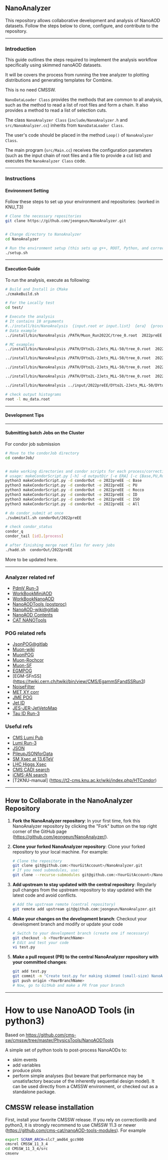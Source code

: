 ## NanoAnalyzer

This repository allows collaborative development and analysis of NanoAOD datasets. Follow the steps below to clone, configure, and contribute to the repository.

---

### Introduction

This guide outlines the steps required to implement the analysis workflow specifically using skimmed nanoAOD datasets. 

It will be covers the process from running the tree analyzer to plotting distributions and generating templates for Combine.

This is no need CMSSW.

 `NanoDataLoader Class` provides the methods that are common to all analysis, such as the method to read a list of root files and form a chain. It also provides a method to read a list of selection cuts.

The class `NanoAnalyzer Class` (`include/NanoAnalyzer.h` and `src/NanoAnalyzer.cc`) inherits from `NanoDataLoader Class`.

The user's code should be placed in the method `Loop()` of `NanoAnalyzer Class`.

The main program (`src/Main.cc`) receives the configuration parameters (such as the input chain of root files and a file to provide a cut list) and executes the `NanoAnalyzer Class` code.

---

### Instructions

#### Environment Setting

Follow these steps to set up your environment and repositories: (worked in KNU_T3)

```bash
# Clone the necessary repositories
git clone https://github.com/jeongeun/NanoAnalyzer.git


# Change directory to NanoAnalyzer
cd NanoAnalyzer

# Run the environment setup (this sets up g++, ROOT, Python, and corrections)
./setup.sh
```
---

#### Execution Guide

To run the analysis, execute as following:

```bash
# Build and Install in CMake
./cmakeBuild.sh

# For the Locally test
cd test/

# Execute the analysis 
# It contains 10 arguments
#../install/bin/NanoAnalysis  {input.root or input.list}  {era}  {process name}  {isMC}  {DoPU}  {DoRocco}  {DoID}  {DoISO}  {DoHLT}  {output.root}
# Data example
../install/bin/NanoAnalysis /PATH/Muon_Run2022C/tree_0.root  2022preEE Muon_Run2022C 0 0 0 0 0 0 mu_data.root

# MC examples
../install/bin/NanoAnalysis /PATH/DYto2L-2Jets_MLL-50/tree_0.root  2022preEE DYto2Mu_MLL-120to200 1 0 0 0 0 0 dy.root

../install/bin/NanoAnalysis /PATH/DYto2L-2Jets_MLL-50/tree_0.root  2022preEE DYto2Mu_MLL-120to200 1 1 0 0 0 0 dy_pureweighting.root

../install/bin/NanoAnalysis /PATH/DYto2L-2Jets_MLL-50/tree_0.root  2022preEE DYto2Mu_MLL-120to200 1 1 1 0 0 0 dy_pu_rocco.root

../install/bin/NanoAnalysis /PATH/DYto2L-2Jets_MLL-50/tree_0.root  2022preEE DYto2Mu_MLL-120to200 1 1 1 1 1 1 dy_pu_rocco_id_iso_hlt.root

../install/bin/NanoAnalysis ../input/2022preEE/DYto2L-2Jets_MLL-50/DYto2L-2Jets_MLL-50_0.list  2022preEE DYto2Mu_MLL-120to200 1 1 1 1 1 1 dy_pu_rocco_id_iso_hlt.root

# check output histograms
root -l mu_data.root
```

---

#### Development Tips

---

#### Submitting batch Jobs on the Cluster

For condor job submission

```bash
# Move to the condorJob directory
cd condorJob/


# make working directories and condor scripts for each process/correction type
# usage: makeCondorScript.py [-h] -d outputDir [-e ERA] [-c {Base,PU,Rocco,ID,ISO,All}]
python3 makeCondorScript.py -d condorOut -e 2022preEE -c Base
python3 makeCondorScript.py -d condorOut -e 2022preEE -c PU
python3 makeCondorScript.py -d condorOut -e 2022preEE -c Rocco
python3 makeCondorScript.py -d condorOut -e 2022preEE -c ID
python3 makeCondorScript.py -d condorOut -e 2022preEE -c ISO
python3 makeCondorScript.py -d condorOut -e 2022preEE -c All

# do condor_submit at once
./submitall.sh condorOut/2022preEE

# check condor_status
condor_q 
condor_tail [id].[process]

# after finishing merge root files for every jobs
./hadd.sh  condorOut/2022preEE

```


More to be updated here.


---


### Analyzer related ref
- [PdmV Run-3](https://twiki.cern.ch/twiki/bin/viewauth/CMS/PdmVRun3Analysis)
- [WorkBookMiniAOD](https://twiki.cern.ch/twiki/bin/view/CMSPublic/WorkBookMiniAOD)
- [WorkBookNanoAOD](https://twiki.cern.ch/twiki/bin/view/CMSPublic/WorkBookNanoAOD)
- [NanoAODTools (postproc)](https://github.com/cms-sw/cmssw/tree/master/PhysicsTools/NanoAODTools)
- [NanoAOD-wiki@gitlab](https://gitlab.cern.ch/cms-nanoAOD/nanoaod-doc/-/wikis/home)
- [NanoAOD Contents](https://cms-nanoaod-integration.web.cern.ch/autoDoc/)
- [CAT NANOTools](https://github.com/cms-cat/nanoAOD-tools-modules/tree/master)

### POG related refs
- [JsonPOG@gitlab](https://gitlab.cern.ch/cms-nanoAOD/jsonpog-integration)
- [Muon-wiki](https://muon-wiki.docs.cern.ch/)
- [MuonPOG](https://twiki.cern.ch/twiki/bin/viewauth/CMS/MuonPOG#References_for_advanced_users_an)
- [Muon-Rochcor](https://twiki.cern.ch/twiki/bin/view/CMS/RochcorMuon)
- [Muon-SF](https://twiki.cern.ch/twiki/bin/view/CMS/MuonRun32022)
- [EGMPOG](https://twiki.cern.ch/twiki/bin/view/CMS/EgammaPOG)
- [EGM-SFnSS] (https://twiki.cern.ch/twiki/bin/view/CMS/EgammSFandSSRun3)
- [NoiseFilter](https://twiki.cern.ch/twiki/bin/viewauth/CMS/JetMET#Run3_recommendations)
- [MET XY corr](https://twiki.cern.ch/twiki/bin/viewauth/CMS/MissingETRun2Corrections#xy_Shift_Correction_MET_phi_modu)
- [JME POG](https://twiki.cern.ch/twiki/bin/viewauth/CMS/JetMET#)
- [Jet ID](https://twiki.cern.ch/twiki/bin/viewauth/CMS/JetID)
- [JES-JER-JetVetoMap](https://cms-jerc.web.cern.ch/Recommendations/)
- [Tau ID Run-3](https://twiki.cern.ch/twiki/bin/view/CMS/TauIDRecommendationForRun3)

### Useful refs
- [CMS Lumi Pub](https://twiki.cern.ch/twiki/bin/view/CMSPublic/LumiPublicResults)
- [Lumi Run-3](https://twiki.cern.ch/twiki/bin/view/CMS/LumiRecommendationsRun3)
- [JSON](https://cms-service-dqmdc.web.cern.ch/CAF/certification/)
- [PileupJSONforData](https://twiki.cern.ch/twiki/bin/view/CMS/PileupJSONFileforData)
- [SM Xsec at 13.6TeV](https://twiki.cern.ch/twiki/bin/viewauth/CMS/MATRIXCrossSectionsat13p6TeV)
- [LHC Higgs Xsec](https://twiki.cern.ch/twiki/bin/view/LHCPhysics/HiggsXSBR)
- [CMS CADI search](https://cms.cern.ch/iCMS/analysisadmin/cadilines)
- [iCMS-AN search](https://icms.cern.ch/tools/publications/notes/entries/AN/)
- [T2KNU-manual] (https://t2-cms.knu.ac.kr/wiki/index.php/HTCondor)


---

## How to Collaborate in the NanoAnalyzer Repository

1. **Fork the NanoAnalyzer repository**: 
   In your first time, fork this NanoAnalyzer repository by clicking the "Fork" button on the top right corner of the GitHub page (https://github.com/jeongeun/NanoAnalyzer/).

2. **Clone your forked NanoAnalyzer repository**:
   Clone your forked repository to your local machine. For example:
   
   ```bash
   # Clone the repository
   git clone git@github.com:<YourGitAccount>/NanoAnalyzer.git
   # If you need submodules, use:
   git clone --recurse-submodules git@github.com:<YourGitAccount>/NanoAnalyzer.git
   ```
3. **Add upstream to stay updated with the central repository**:
   Regularly pull changes from the upstream repository to stay updated with the latest code and avoid conflicts.
   ```bash
   # Add the upstream remote (central repository)
   git remote add upstream git@github.com:jeongeun/NanoAnalyzer.git
   ```
4. **Make your changes on the development branch**:
Checkout your development branch and modify or update your code
   ```bash
   # Switch to your development branch (create one if necessary)
   git checkout -b <YourBranchName>
   # Edit and test your code
   vi test.py
   ```
5. **Make a pull request (PR) to the central NanoAnalyzer repository with your committed changes**:
   ```bash
   git add test.py
   git commit -m "Create test.py for making skimmed (small-size) NanoAOD MC"
   git push origin <YourBranchName>
   # Now, go to GitHub and make a PR from your branch
   ```

------
# How to use NanoAOD Tools (in python3)
Based on https://github.com/cms-sw/cmssw/tree/master/PhysicsTools/NanoAODTools

A simple set of python tools to post-process NanoAODs to:
- skim events
- add variables
- produce plots
- perform simple analyses (but beware that performance may be unsatisfactory beacuse of the inherently sequential design model).
It can be used directly from a CMSSW environment, or checked out as a standalone package.

## CMSSW release installation
First, install your favorite CMSSW release. If you rely on correctionlib and python3, it is strongly recommend to use CMSSW 11.3 or newer (https://github.com/cms-cat/nanoAOD-tools-modules). For example 
```bash
export SCRAM_ARCH=slc7_amd64_gcc900
cmsrel CMSSW_11_3_4
cd CMSSW_11_3_4/src
cmsenv
```




